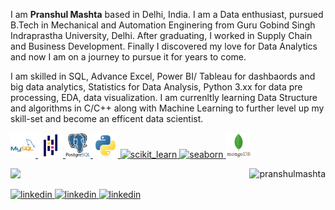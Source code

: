 <!-- <img src="https://raw.githubusercontent.com/pranshulmashta/pranshulmashta/main/pngwing.com.png" width=40% align="right"> -->

<p>I am <b>Pranshul Mashta</b> based in Delhi, India. I am a Data enthusiast, pursued B.Tech in Mechanical and Automation Enginering from Guru Gobind Singh Indraprastha University, Delhi. After graduating, I worked in Supply Chain and Business Development. Finally I discovered my love for Data Analytics and now I am on a journey to pursue it for years to come.
  
I am skilled in SQL, Advance Excel, Power BI/ Tableau for dashbaords and big data analytics, Statistics for Data Analysis, Python 3.xx for data pre processing, EDA, data visualization. I am currenltly learning Data Structure and algorithms in C/C++ along with Machine Learning to further level up my skill-set and become an efficent data scientist.
  
<p align="left"> <a href="https://www.mysql.com/" target="_blank" rel="noreferrer"> <img src="https://raw.githubusercontent.com/devicons/devicon/master/icons/mysql/mysql-original-wordmark.svg" alt="mysql" width="40" height="40"/> </a> <a href="https://pandas.pydata.org/" target="_blank" rel="noreferrer"> <img src="https://raw.githubusercontent.com/devicons/devicon/2ae2a900d2f041da66e950e4d48052658d850630/icons/pandas/pandas-original.svg" alt="pandas" width="40" height="40"/> </a> <a href="https://www.postgresql.org" target="_blank" rel="noreferrer"> <img src="https://raw.githubusercontent.com/devicons/devicon/master/icons/postgresql/postgresql-original-wordmark.svg" alt="postgresql" width="40" height="40"/> </a> <a href="https://www.python.org" target="_blank" rel="noreferrer"> <img src="https://raw.githubusercontent.com/devicons/devicon/master/icons/python/python-original.svg" alt="python" width="40" height="40"/> </a> <a href="https://scikit-learn.org/" target="_blank" rel="noreferrer"> <img src="https://upload.wikimedia.org/wikipedia/commons/0/05/Scikit_learn_logo_small.svg" alt="scikit_learn" width="40" height="40"/> </a> <a href="https://seaborn.pydata.org/" target="_blank" rel="noreferrer"> <img src="https://seaborn.pydata.org/_images/logo-mark-lightbg.svg" alt="seaborn" width="40" height="40"/> </a> <a href="https://www.mongodb.com/" target="_blank" rel="noreferrer"> <img src="https://raw.githubusercontent.com/devicons/devicon/master/icons/mongodb/mongodb-original-wordmark.svg" alt="mongodb" width="40" height="40"/> </a> 
<!-- <a href="https://www.linux.org/" target="_blank" rel="noreferrer"> <img src="https://raw.githubusercontent.com/devicons/devicon/master/icons/linux/linux-original.svg" alt="linux" width="40" height="40"/> </a>  </p> -->


<p><img align="right" src="https://github-readme-streak-stats.herokuapp.com/?user=pranshulmashta&" alt="pranshulmashta" /></p>


![](https://github-readme-stats.vercel.app/api/top-langs/?username=pranshulmashta&theme=dark&hide_border=false&include_all_commits=false&count_private=false&layout=compact)

<div align="left">
<a href="https://www.linkedin.com/in/pranshul-mashta-756987b8/" target="_blank">
<img src=https://img.shields.io/badge/LinkedIn-0077B5?style=for-the-badge&logo=linkedin&logoColor=white?&style=for-the-badge&logo=linkedin&logoColor=white alt=linkedin style="margin-bottom: 5px;" />
</a>  
<!--  <a href="https://www.kaggle.com/pranshulmashta" target="_blank">
<img src=https://img.shields.io/badge/Kaggle-20BEFF?style=for-the-badge&logo=Kaggle&logoColor=white?&style=for-the-badge&logo=linkedin&logoColor=white alt=linkedin style="margin-bottom: 5px;" />-->
</a>  
<a href="mailto:pranshul.mashta@gmail.com" target="_blank">
<img src=https://img.shields.io/badge/Gmail-D14836?style=for-the-badge&logo=gmail&logoColor=white?style=for-the-badge&logo=Kaggle&logoColor=white?&style=for-the-badge&logo=linkedin&logoColor=white alt=linkedin style="margin-bottom: 5px;" />
</a>  
<!--
<a href="https://www.hackerrank.com/pranshulmashta" target="_blank">
<img src=https://img.shields.io/badge/-Hackerrank-2EC866?style=for-the-badge&logo=HackerRank&logoColor=white?style=for-the-badge&logo=linkedin&logoColor=white?&style=for-the-badge&logo=linkedin&logoColor=white alt=linkedin style="margin-bottom: 5px;" />
-->
</a>
<a href="https://leetcode.com/pranshulmashta/" target="_blank">
<img src=	https://img.shields.io/badge/-LeetCode-FFA116?style=for-the-badge&logo=LeetCode&logoColor=black?style=for-the-badge&logo=HackerRank&logoColor=white?style=for-the-badge&logo=linkedin&logoColor=white?&style=for-the-badge&logo=linkedin&logoColor=white alt=linkedin style="margin-bottom: 5px;" />




